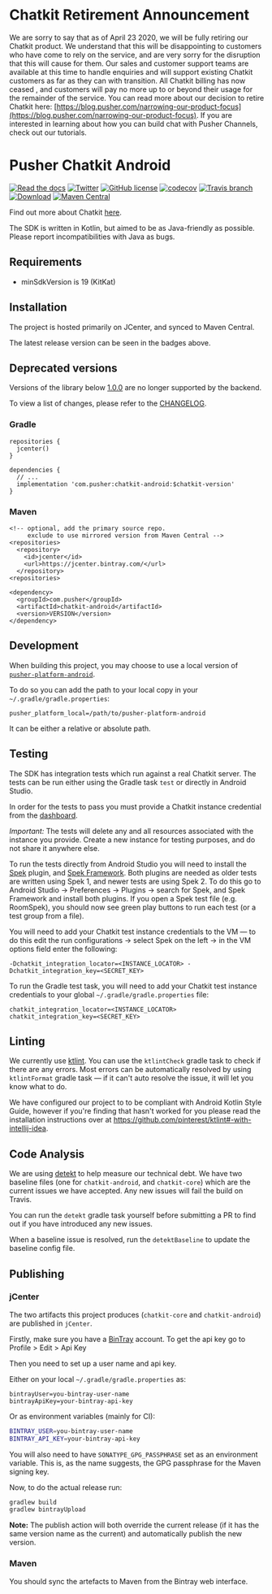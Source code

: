# Chatkit Retirement Announcement
We are sorry to say that as of April 23 2020, we will be fully retiring our
Chatkit product. We understand that this will be disappointing to customers who
have come to rely on the service, and are very sorry for the disruption that
this will cause for them. Our sales and customer support teams are available at
this time to handle enquiries and will support existing Chatkit customers as
far as they can with transition. All Chatkit billing has now ceased , and
customers will pay no more up to or beyond their usage for the remainder of the
service. You can read more about our decision to retire Chatkit here:
[https://blog.pusher.com/narrowing-our-product-focus](https://blog.pusher.com/narrowing-our-product-focus).
If you are interested in learning about how you can build chat with Pusher
Channels, check out our tutorials.

# Pusher Chatkit Android

[![Read the docs](https://img.shields.io/badge/read_the-docs-92A8D1.svg)](https://docs.pusher.com/chatkit/reference/android)
[![Twitter](https://img.shields.io/badge/twitter-@Pusher-blue.svg?style=flat)](http://twitter.com/Pusher)
[![GitHub license](https://img.shields.io/badge/license-MIT-lightgrey.svg)](https://raw.githubusercontent.com/pusher/chatkit-android/master/LICENSE)
[![codecov](https://codecov.io/gh/pusher/chatkit-android/branch/master/graph/badge.svg)](https://codecov.io/gh/pusher/chatkit-android)
[![Travis branch](https://img.shields.io/travis/pusher/chatkit-android/master.svg)](https://travis-ci.org/pusher/chatkit-android)
[![Download](https://api.bintray.com/packages/pusher/maven/chatkit-android/images/download.svg)](https://bintray.com/pusher/maven/chatkit-android/_latestVersion)
[![Maven Central](https://img.shields.io/maven-central/v/com.pusher/chatkit-android.svg?label=Maven%20Central)](https://search.maven.org/search?q=g:%22com.pusher%22%20AND%20a:%22chatkit-android%22)

Find out more about Chatkit [here](https://pusher.com/chatkit).

The SDK is written in Kotlin, but aimed to be as Java-friendly as possible.
Please report incompatibilities with Java as bugs.

## Requirements

- minSdkVersion is 19 (KitKat)

## Installation

The project is hosted primarily on JCenter, and synced to Maven Central.

The latest release version can be seen in the badges above.

## Deprecated versions

Versions of the library below
[1.0.0](https://github.com/pusher/chatkit-android/releases/tag/v1.0.0) are no
longer supported by the backend.

To view a list of changes, please refer to the [CHANGELOG](CHANGELOG.md).

### Gradle

```
repositories {
  jcenter()
}

dependencies {
  // ...
  implementation 'com.pusher:chatkit-android:$chatkit-version'
}
```

### Maven

```
<!-- optional, add the primary source repo.
     exclude to use mirrored version from Maven Central -->
<repositories>
  <repository>
    <id>jcenter</id>
    <url>https://jcenter.bintray.com/</url>
  </repository>
<repositories>

<dependency>
  <groupId>com.pusher</groupId>
  <artifactId>chatkit-android</artifactId>
  <version>VERSION</version>
</dependency>
```

## Development

When building this project, you may choose to use a local version of
[`pusher-platform-android`](1).

To do so you can add the path to your local copy in your
`~/.gradle/gradle.properties`:

```
pusher_platform_local=/path/to/pusher-platform-android
```

It can be either a relative or absolute path.

[1]: https://github.com/pusher/pusher-platform-android

## Testing

The SDK has integration tests which run against a real Chatkit server. The tests
can be run either using the Gradle task `test` or directly in Android Studio.

In order for the tests to pass you must provide a Chatkit instance
credential from the [dashboard](https://dash.pusher.com/chatkit/).

*Important:* The tests will delete any and all resources associated with
the instance you provide. Create a new instance for testing purposes, and do not
share it anywhere else.

To run the tests directly from Android Studio you will need to install the
[Spek](https://plugins.jetbrains.com/plugin/8564-spek/) plugin, and
[Spek Framework](https://plugins.jetbrains.com/plugin/10915-spek-framework/).
Both plugins are needed as older tests are written using Spek 1, and newer
tests are using Spek 2.
To do this go to Android Studio -> Preferences -> Plugins ->
search for Spek, and Spek Framework and install both plugins. If you open a Spek test file
(e.g. RoomSpek), you should now see green play buttons to run each test
(or a test group from a file).

You will need to add your Chatkit test instance credentials to the VM — to do this edit
the run configurations -> select Spek on the left -> in the VM options field
enter the following:

```
-Dchatkit_integration_locator=<INSTANCE_LOCATOR> -Dchatkit_integration_key=<SECRET_KEY>
```

To run the Gradle test task, you will need to add your Chatkit test instance
credentials to your global `~/.gradle/gradle.properties` file:

```
chatkit_integration_locator=<INSTANCE_LOCATOR>
chatkit_integration_key=<SECRET_KEY>
```

## Linting

We currently use [ktlint](https://github.com/pinterest/ktlint).
You can use the `ktlintCheck` gradle task to check if there are any errors.
Most errors can be automatically resolved by using `ktlintFormat` gradle task
— if it can't auto resolve the issue, it will let you know what to do.

We have configured our project to to be compliant with Android Kotlin Style Guide,
however if you're finding that hasn't worked for you please read the installation
instructions over at https://github.com/pinterest/ktlint#-with-intellij-idea.

## Code Analysis

We are using [detekt](https://github.com/arturbosch/detekt) to help measure our
technical debt. We have two baseline files (one for `chatkit-android`, and `chatkit-core`)
which are the current issues we have accepted. Any new issues will fail the build
on Travis.

You can run the `detekt` gradle task yourself before submitting a PR to
find out if you have introduced any new issues.

When a baseline issue is resolved, run the `detektBaseline` to update the
baseline config file.

## Publishing

### jCenter

The two artifacts this project produces (`chatkit-core` and `chatkit-android`)
are published in `jCenter`.

Firstly, make sure you have a [BinTray](https://bintray.com) account. To get
the api key go to Profile > Edit > Api Key

Then you need to set up a user name and api key.

Either on your local `~/.gradle/gradle.properties` as:

```properties
bintrayUser=you-bintray-user-name
bintrayApiKey=your-bintray-api-key
```

Or as environment variables (mainly for CI):

```bash
BINTRAY_USER=you-bintray-user-name
BINTRAY_API_KEY=your-bintray-api-key
```

You will also need to have `SONATYPE_GPG_PASSPHRASE` set as an environment
variable. This is, as the name suggests, the GPG passphrase for the Maven
signing key.

Now, to do the actual release run:

```bash
gradlew build
gradlew bintrayUpload
```

**Note:** The publish action will both override the current release (if it has
the same version name as the current) and automatically publish the new
version.

### Maven

You should sync the artefacts to Maven from the Bintray web interface.
